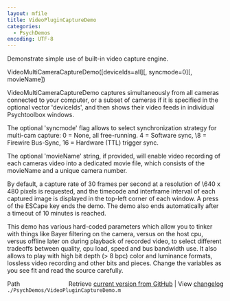 ```yaml
---
layout: mfile
title: VideoPluginCaptureDemo
categories:
  - PsychDemos
encoding: UTF-8
---
```


Demonstrate simple use of built-in video capture engine.

VideoMultiCameraCaptureDemo([deviceIds=all][, syncmode=0][, movieName])

VideoMultiCameraCaptureDemo captures simultaneously from all cameras
connected to your computer, or a subset of cameras if it is specified
in the optional vector 'deviceIds', and then shows their video feeds
in individual Psychtoolbox windows.

The optional 'syncmode' flag allows to select synchronization strategy
for multi-cam capture: 0 = None, all free-running. 4 = Software sync,
\8 = Firewire Bus-Sync, 16 = Hardware (TTL) trigger sync.

The optional 'movieName' string, if provided, will enable video recording
of each cameras video into a dedicated movie file, which consists of the
movieName and a unique camera number.

By default, a capture rate of 30 frames per second at a resolution of
\640 x 480 pixels is requested, and the timecode and interframe interval
of each captured image is displayed in the top-left corner of each window.
A press of the ESCape key ends the demo. The demo also ends automatically
after a timeout of 10 minutes is reached.

This demo has various hard-coded parameters which allow you to tinker with
things like Bayer filtering on the camera, versus on the host cpu, versus
offline later on during playback of recorded video, to select different
tradeoffs between quality, cpu load, speed and bus bandwidth use. It also
allows to play with high bit depth (\> 8 bpc) color and luminance formats,
lossless video recording and other bits and pieces. Change the variables
as you see fit and read the source carefully.



<div class="code_header" style="text-align:right;">
  <span style="float:left;">Path&nbsp;&nbsp;</span> <span class="counter">Retrieve <a href=
  "https://raw.github.com/Psychtoolbox-3/Psychtoolbox-3/beta/./PsychDemos/VideoPluginCaptureDemo.m">current version from GitHub</a> | View <a href=
  "https://github.com/Psychtoolbox-3/Psychtoolbox-3/commits/beta/./PsychDemos/VideoPluginCaptureDemo.m">changelog</a></span>
</div>
<div class="code">
  <code>./PsychDemos/VideoPluginCaptureDemo.m</code>
</div>
